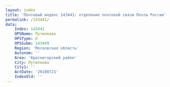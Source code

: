 ```yaml
---
layout: index
title: 'Почтовый индекс 143441: отделение почтовой связи Почты России'
permalink: /143441/
data:
    Index: 143441
    OPSName: Путилково
    OPSType: О
    OPSSubm: 143449
    Region: 'Московская область'
    Autonom: ''
    Area: 'Красногорский район'
    City: Путилково
    City1: ''
    ActDate: '20100721'
    IndexOld: ''
---
```

